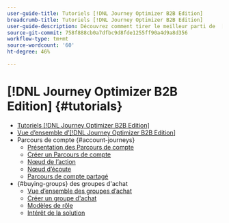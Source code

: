 ```yaml
---
user-guide-title: Tutoriels [!DNL Journey Optimizer B2B Edition]
breadcrumb-title: Tutoriels [!DNL Journey Optimizer B2B Edition]
user-guide-description: Découvrez comment tirer le meilleur parti de  [!DNL Journey Optimizer B2B Edition]. Orchestrez des parcours de compte et de groupe d’achat à l’aide d’une IA générée intégrée et d’une automatisation de pointe afin d’optimiser la demande pour des offres spécifiques.
source-git-commit: 758f888cb0a7dfbc9d8fde1255ff90a4d9a8d356
workflow-type: tm+mt
source-wordcount: '60'
ht-degree: 46%

---
```



# [!DNL Journey Optimizer B2B Edition] {#tutorials}

+ [Tutoriels [!DNL Journey Optimizer B2B Edition]](overview.md)
+ [Vue d’ensemble d’[!DNL Journey Optimizer B2B Edition]](/help/overview-video.md)
+ Parcours de compte {#account-journeys}
   + [Présentation des Parcours de compte](/help/account-journeys/introducing-account-journeys.md)
   + [Créer un Parcours de compte](/help/account-journeys/create-an-account-journey.md)
   + [Nœud de l’action](/help/account-journeys/action-node.md)
   + [Nœud d’écoute](/help/account-journeys/listen-node.md)
   + [Parcours de compte partagé](/help/account-journeys/split-account-journey.md)
+ {#buying-groups} des groupes d&#39;achat
   + [Vue d’ensemble des groupes d’achat](/help/buying-groups/buying-groups-overview.md)
   + [Créer un groupe d&#39;achat](/help/buying-groups/create-a-buying-group.md)
   + [Modèles de rôle](/help/buying-groups/role-templates.md)
   + [Intérêt de la solution](/help/buying-groups/solution-interest.md)
